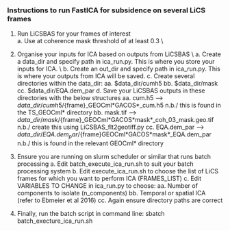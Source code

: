 ### Instructions to run FastICA for subsidence on several LiCS frames ###

1. Run LiCSBAS for your frames of interest \
  a. Use at coherence mask threshold of at least 0.3 \

2. Organise your inputs for ICA based on outputs from LiCSBAS \\
  a. Create a data_dir and specify path in ica_run.py. This is where you store your inputs for ICA. \\
  b. Create an out_dir and specify path in ica_run.py. This is where your outputs from ICA will be saved.
  c. Create several directories within the data_dir:
      aa. $data_dir/cumh5
      bb. $data_dir/mask
      cc. $data_dir/EQA.dem_par
  d. Save your LiCSBAS outputs in these directories with the below structures
      aa. cum.h5 --> ${data}\_dir/cumh5/${frame}\_GEOCml\*GACOS\*\_cum.h5                       n.b./ this is found in the TS_GEOCml* directory
      bb. mask.tif --> ${data}\_dir/mask/${frame}\_GEOCml\*GACOS\*mask\*\_coh\_03\_mask.geo.tif    n.b./ create this using LiCSBAS_flt2geotiff.py
      cc. EQA.dem_par --> ${data}\_dir/EQA.dem_par/${frame}GEOCml\*GACOS\*mask\*\_EQA.dem_par   n.b./ this is found in the relevant GEOCml* directory

3. Ensure you are running on slurm scheduler or similar that runs batch processing
  a. Edit batch_execute_ica_run.sh to suit your batch processing system
  b. Edit execute_ica_run.sh to choose the list of LiCS frames for which you want to perform ICA (FRAMES_LIST)
  c. Edit VARIABLES TO CHANGE in ica_run.py to choose:
      aa. Number of components to isolate (n_components)
      bb. Temporal or spatial ICA (refer to Ebmeier et al 2016)
      cc. Again ensure directory paths are correct

4. Finally, run the batch script in command line:
sbatch batch_execture_ica_run.sh
